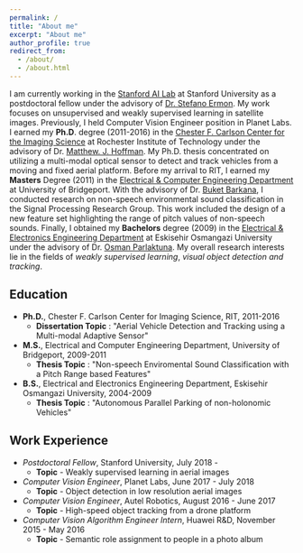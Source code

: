```yaml
---
permalink: /
title: "About me"
excerpt: "About me"
author_profile: true
redirect_from:
  - /about/
  - /about.html
---
```

I am currently working in the [Stanford AI Lab](http://ai.stanford.edu) at Stanford University as a postdoctoral fellow under the advisory of [Dr. Stefano Ermon](https://cs.stanford.edu/~ermon/). My work focuses on unsupervised and weakly supervised learning in satellite images. Previously, I held Computer Vision Engineer position in Planet Labs. I earned my **Ph.D**. degree (2011-2016) in the [Chester F. Carlson Center for the Imaging Science](https://www.cis.rit.edu) at Rochester Institute of Technology under the advisory of Dr. [Matthew. J. Hoffman](https://people.rit.edu/mjhsma/index.html). My Ph.D. thesis concentrated on utilizing a multi-modal optical sensor to detect and track vehicles from a moving and fixed aerial platform. Before my arrival to RIT, I earned my **Masters** Degree (2011) in the [Electrical & Computer Engineering Department](https://www.bridgeport.edu/academics/schools-colleges/school-engineering/departments/electrical-engineering-department/) at University of Bridgeport. With the advisory of Dr. [Buket Barkana](https://sites.google.com/site/drbuketbarkanaslab/), I conducted research on non-speech environmental sound classification in the Signal Processing Research Group. This work included the design of a new feature set highlighting the range of pitch values of non-speech sounds. Finally, I obtained my **Bachelors** degree (2009) in the [Electrical & Electronics Engineering Department](https://eee.ogu.edu.tr) at Eskisehir Osmangazi University under the advisory of Dr. [Osman Parlaktuna](https://scholar.google.com/citations?user=VpxK5TkAAAAJ&hl=en). My overall research interests lie in the fields of *weakly supervised learning*, *visual object detection and tracking*.

## Education

- **Ph.D.**, Chester F. Carlson Center for Imaging Science, RIT, 2011-2016
    - **Dissertation Topic** : "Aerial Vehicle Detection and Tracking using a Multi-modal Adaptive Sensor"
- **M.S.**, Electrical and Computer Engineering Department, University of Bridgeport, 2009-2011
    - **Thesis Topic** : "Non-speech Enviromental Sound Classification with a Pitch Range based Features"
- **B.S.**, Electrical and Electronics Engineering Department, Eskisehir Osmangazi University, 2004-2009
    - **Thesis Topic** : "Autonomous Parallel Parking of non-holonomic Vehicles"

## Work Experience
- *Postdoctoral Fellow*, Stanford University, July 2018 -
    * **Topic** - Weakly supervised learning in aerial images
- *Computer Vision Engineer*, Planet Labs, June 2017 - July 2018
    * **Topic** - Object detection in low resolution aerial images
- *Computer Vision Engineer*, Autel Robotics, August 2016 - June 2017
    * **Topic** - High-speed object tracking from a drone platform
- *Computer Vision Algorithm Engineer Intern*, Huawei R&D, November 2015 - May 2016   
    * **Topic** - Semantic role assignment to people in a photo album
